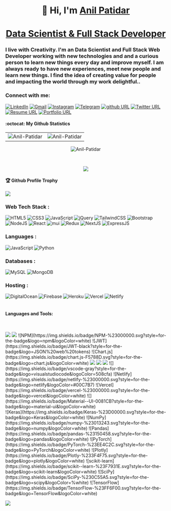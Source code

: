 <h1 align="center">👋 Hi, I'm <a href="https://www.linkedin.com/in/anilnitt/" target="_blank"> Anil Patidar </a></h1>
<h1 align="center"><a href="#">Data Scientist & Full Stack Developer</a></h1>        

### I live with Creativity. I'm an Data Scientist and Full Stack Web Developer working with new technologies and and a curious person to learn new things every day and improve myself. I am always ready to have new experiences, meet new people and learn new things. I find the idea of creating value for people and impacting the world through my work delightful..

<h3 align="left">Connect with me:</h3>
<div align="left">
  <a href="https://www.linkedin.com/in/anilnitt/"><img alt="LinkedIn" src="https://img.shields.io/badge/linkedin-%230077B5.svg?style=for-the-badge&logo=linkedin&logoColor=white"/></a>
  <a href="mailto:patidaranil0791@gmail.com"><img alt="Gmail" src="https://img.shields.io/badge/Gmail-D14836?style=for-the-badge&logo=gmail&logoColor=white"/></a>
   <a href="https://www.instagram.com/Anil_nitt_official/"><img alt="Instagram" src="https://img.shields.io/badge/Instagram-E4405F?style=for-the-badge&logo=instagram&logoColor=white"/></a>
  <a href="https://t.me/lifecode5"><img alt="Telegram" src="https://img.shields.io/badge/Telegram-2CA5E0?style=for-the-badge&logo=telegram&logoColor=white" /></a>
   <a href="https://github.com/AnilNITT" target="_blank"><img alt="github URL" src="https://img.shields.io/badge/Github-orange?style=for-the-badge&logo=github&logoColor=white" ></a>
  <a href="https://twitter.com/anil_nitt" target="_blank"><img alt="Twitter URL" src="https://img.shields.io/badge/Twitter-blue?style=for-the-badge&logo=twitter&logoColor=white" ></a>
<a href="https://www.linkedin.com/in/anilnitt/" target="_blank"><img alt="Resume URL" src="https://img.shields.io/badge/Resume-brightgreen?style=for-the-badge&logo=resume&logoColor=white"></a>
   <a href="https://github.com/AnilNITT" target="_blank"><img alt="Portfolio URL" src="https://img.shields.io/badge/portfolio-bluevoilet?style=for-the-badge&logo=portfolio&logoColor=white"></a>
  </p>
</div>

 #### :octocat: My Github Statistics
<table>
  <tr>
    <td><img src="https://github-readme-stats.vercel.app/api?username=AnilNITT&show_icons=true&title_color=28ea80&text_color=f3f3f3&bg_color=094785" alt="Anil-Patidar" /></td>
    <td><img src="https://github-readme-stats.vercel.app/api/top-langs/?username=AnilNITT&layout=compact&title_color=28ea80&text_color=f3f3f3&bg_color=094785" alt="Anil-Patidar"/></td>
  </tr>
</table>

<div align="center">
<p><img align="center" src="https://github-readme-streak-stats.herokuapp.com/?user=AnilNITT&theme=dark" alt="Anil-Patidar" /></p>
</div>
<br>

<div align="center">
  
  ![](https://komarev.com/ghpvc/?username=AnilNITT)
  
</div>


<div align="left">
  <h4>🏆 Github Profile Trophy</h4>
  <a href="https://github.com/ryo-ma/github-profile-trophy">
    <img src="https://github-profile-trophy.vercel.app/?username=AnilNITT&theme=buddhism&row=1&column=7"/>
  </a>
</div>

<h3 align="left">Web Tech Stack :</h3>
<div align="left">
<img alt="HTML5" src="https://img.shields.io/badge/html5-%23E34F26.svg?style=for-the-badge&logo=html5&logoColor=white"/>
<img alt="CSS3" src="https://img.shields.io/badge/css3-%231572B6.svg?style=for-the-badge&logo=css3&logoColor=white"/> 
<img alt="JavaScript" src="https://img.shields.io/badge/JavaScript-F7DF1E?style=for-the-badge&logo=javascript&logoColor=black"/> 
<img alt="jQuery" src="https://img.shields.io/badge/jquery-%230769AD.svg?style=for-the-badge&logo=jquery&logoColor=white"/> 
<img alt="TailwindCSS" src="https://img.shields.io/badge/Tailwind_CSS-38B2AC?style=for-the-badge&logo=tailwind-css&logoColor=white"/>
<img alt="Bootstrap" src="https://img.shields.io/badge/bootstrap-%23563D7C.svg?style=for-the-badge&logo=bootstrap&logoColor=white"/>
<br>
<img alt="NodeJS" src="https://img.shields.io/badge/node.js-%2343853D.svg?style=for-the-badge&logo=node.js&logoColor=white"/>
<img alt="React" src="https://img.shields.io/badge/react.js-%2320232a.svg?style=for-the-badge&logo=react&logoColor=%2361DAFB"/>
<img alt="mui" src="https://img.shields.io/badge/Material%20UI-007FFF?style=for-the-badge&logo=mui&logoColor=white"/>
<img alt="Redux" src="https://img.shields.io/badge/Redux%20-%23dff98.svg?&style=for-the-badge&logo=redux&logoColor=white"/>
<img alt="NextJS" src="https://img.shields.io/badge/next.js-000000?style=for-the-badge&logo=nextdotjs&logoColor=white"/>
<img alt="ExpressJS" src="https://img.shields.io/badge/express.js%20-%23404d59.svg?&style=for-the-badge&logo=express&logoColor=white"/>
</div>

<h3 align="left">Languages :</h3>
<div align="left">
  <img alt="JavaScript" src="https://img.shields.io/badge/JavaScript-F7DF1E?style=for-the-badge&logo=javascript&logoColor=black"/> 
  <img alt="Python" src="https://img.shields.io/badge/Python-4285F4?style=for-the-badge&logo=python&logoColor=white"/>
</div>

<h3 align="left">Databases :</h3>
<div align="left">
  <img alt="MySQL" src="https://img.shields.io/badge/mysql-%2300f.svg?style=for-the-badge&logo=mysql&logoColor=white"/>
  <img alt="MongoDB" src ="https://img.shields.io/badge/MongoDB-4EA94B?style=for-the-badge&logo=mongodb&logoColor=white"/>
</div>


<h3 align="left">Hosting :</h3>
<div align="left">
  <img alt="DigitalOcean" src="https://img.shields.io/badge/DigitalOcean-%230167ff.svg?style=for-the-badge&logo=digitalOcean&logoColor=white"/>
  <img alt="Firebase" src="https://img.shields.io/badge/firebase-%23039BE5.svg?style=for-the-badge&logo=firebase"/>
  <img alt="Heroku" src="https://img.shields.io/badge/heroku-%23430098.svg?style=for-the-badge&logo=heroku&logoColor=white"/>
  <img alt="Vercel" src="https://img.shields.io/badge/Vercel-000000?style=for-the-badge&logo=vercel&logoColor=white"/>
  <img alt="Netlify" src="https://img.shields.io/badge/Netlify-00C7B7?style=for-the-badge&logo=netlify&logoColor=white"/>
</div><br/>


#### Languages and Tools:
<br><p>

<img src="https://img.shields.io/badge/markdown-%23000000.svg?&style=for-the-badge&logo=markdown&logoColor=white"/>
<img src="https://img.shields.io/badge/github%20-%23121011.svg?&style=for-the-badge&logo=github&logoColor=white"/>
![NPM](https://img.shields.io/badge/NPM-%23000000.svg?style=for-the-badge&logo=npm&logoColor=white)
![JWT](https://img.shields.io/badge/JWT-black?style=for-the-badge&logo=JSON%20web%20tokens)
![Chart.js](https://img.shields.io/badge/chart.js-F5788D.svg?style=for-the-badge&logo=chart.js&logoColor=white)
<img src="https://img.shields.io/badge/git%20-%23F05033.svg?&style=for-the-badge&logo=git&logoColor=white"/>
<img src="https://img.shields.io/badge/handlebars%20-%2302569B.svg?&style=for-the-badge&logo=handlebar&logoColor=white"/>
<img src="https://img.shields.io/badge/webpack%20-%238DD6F9.svg?&style=for-the-badge&logo=webpack&logoColor=black" />
![](https://img.shields.io/badge/vscode-gray?style=for-the-badge&logo=visualstudiocode&logoColor=508cfa)
![Netlify](https://img.shields.io/badge/netlify-%23000000.svg?style=for-the-badge&logo=netlify&logoColor=#00C7B7)
![Vercel](https://img.shields.io/badge/vercel-%23000000.svg?style=for-the-badge&logo=vercel&logoColor=white)
![](https://img.shields.io/badge/Material--UI-0081CB?style=for-the-badge&logo=material-ui&logoColor=white)<br>
![Keras](https://img.shields.io/badge/Keras-%23D00000.svg?style=for-the-badge&logo=Keras&logoColor=white)
![NumPy](https://img.shields.io/badge/numpy-%23013243.svg?style=for-the-badge&logo=numpy&logoColor=white)
![Pandas](https://img.shields.io/badge/pandas-%23150458.svg?style=for-the-badge&logo=pandas&logoColor=white)
![PyTorch](https://img.shields.io/badge/PyTorch-%23EE4C2C.svg?style=for-the-badge&logo=PyTorch&logoColor=white)
![Plotly](https://img.shields.io/badge/Plotly-%233F4F75.svg?style=for-the-badge&logo=plotly&logoColor=white)
![scikit-learn](https://img.shields.io/badge/scikit--learn-%23F7931E.svg?style=for-the-badge&logo=scikit-learn&logoColor=white)
![SciPy](https://img.shields.io/badge/SciPy-%230C55A5.svg?style=for-the-badge&logo=scipy&logoColor=%white)
![TensorFlow](https://img.shields.io/badge/TensorFlow-%23FF6F00.svg?style=for-the-badge&logo=TensorFlow&logoColor=white)


</p>

![](https://activity-graph.herokuapp.com/graph?username=AnilNITT&theme=react-dark&area=true)
<!-- <img src="https://img.shields.io/badge/javascript%20-%8a6d3b.svg?&style=for-the-badge&logo=javascript&logoColor=%23F7DF1E"/>
<img src="https://img.shields.io/badge/travisci%20-%232B2F33.svg?&style=for-the-badge&logo=travis&logoColor=white"/>
[![Author: Anil Patidar](https://img.shields.io/badge/I'm-Anil%20Patidar-brightgreen)](https://www.linkedin.com/in/anilnitt/)


### Connect with me:
<p>
<a href="https://github.com/AnilNITT" target="_blank"><img alt="Portfolio URL" src="https://img.shields.io/twitter/url?label=Portfolio%20URL&logo=heroku&style=social&url=https%3A%2F%2Fram" height="25"></a> 
<a href="https://github.com/AnilNITT" target="_blank"><img alt="github URL" src="https://img.shields.io/twitter/url?label=Anil%20Patidar&logo=github&logoColor=red&style=social&url=https%3A%2F%2Fgithub.com" height="25"></a>
<a href="mailto:patidaranil0791@gmail.com" target="_blank"><img alt="Mailto" src="https://img.shields.io/twitter/url?label=E-mail&logo=gmail&style=social&url=https%3A%2F%2Fram" height="25"></a>
<a href="https://www.linkedin.com/in/anilnitt/" target="_blank"><img alt="Linkedin URL" src="https://img.shields.io/twitter/url?label=Anil%20Patidar&logo=Linkedin&style=social&url=https://www.linkedin.com/in/anilnitt/" height="25">
<a href="https://twitter.com/anil_nitt" target="_blank"><img alt="Twitter URL" src="https://img.shields.io/twitter/url?label=Find-Me&logo=twitter&style=social&url=https%3A%2F%2Ftwitter.com" height="25"></a>
<a href="https://www.linkedin.com/in/anilnitt/" target="_blank"><img alt="Resume URL" src="https://img.shields.io/twitter/url?label=Resume.pdf&logo=r&logoColor=green&style=social&url=https%3A%2F%2Fgithub.com" height="25"></a></p><br>





<img src="https://img.shields.io/badge/heroku%20-%23430098.svg?&style=for-the-badge&logo=heroku&logoColor=white"/>
<img src="https://img.shields.io/badge/html5%20-%23E34F26.svg?&style=for-the-badge&logo=html5&logoColor=white"/> 
<img src="https://img.shields.io/badge/css3%20-%231572B6.svg?&style=for-the-badge&logo=css3&logoColor=white"/> 
<img alt="JavaScript" src="https://img.shields.io/badge/javascript-%23323330.svg?style=for-the-badge&logo=javascript&logoColor=%23F7DF1E"/> 
<img src="https://img.shields.io/badge/jquery%20-%230769AD.svg?&style=for-the-badge&logo=jquery&logoColor=white"/> 
<img src="https://img.shields.io/badge/bootstrap%20-%23563D7C.svg?&style=for-the-badge&logo=bootstrap&logoColor=white"/>
![](https://img.shields.io/badge/JavaScript-F7DF1E?style=for-the-badge&logo=javascript&logoColor=black)
<img alt="Python" src="https://img.shields.io/badge/python-%2314354C.svg?style=for-the-badge&logo=python&logoColor=white"/>
![](https://img.shields.io/badge/Python-4285F4?style=for-the-badge&logo=python&logoColor=white)
<img src="https://img.shields.io/badge/express.js%20-%23404d59.svg?&style=for-the-badge"/> 
<img src ="https://img.shields.io/badge/MongoDB-%234ea94b.svg?&style=for-the-badge&logo=mongodb&logoColor=white"/>
<img src="https://img.shields.io/badge/mysql-%231572B6.svg?&style=for-the-badge&logo=mysql&logoColor=white">
<img src="https://img.shields.io/badge/react%20-%2320232a.svg?&style=for-the-badge&logo=react&logoColor=%2361DAFB"/>
<img src="https://img.shields.io/badge/node.js%20-%2343853D.svg?&style=for-the-badge&logo=node.js&logoColor=white"/>
![Next JS](https://img.shields.io/badge/Next-black?style=for-the-badge&logo=next.js&logoColor=white)

-->
